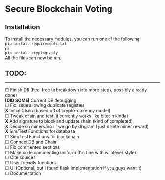 # Secure Blockchain Voting

## Installation
To install the necessary modules, you can run one of the following:<br>
    ```
    pip install requirements.txt
    ```
    <br> or <br>
    ```
    pip install cryptography
    ```
<br>
All the files can now be run.

**TODO:**<br>
---
---
☐ Finish DB (Feel free to breakdown into more steps, possibly already done)<br>
**[DID SOME]** Current DB debugging<br>
☐ Fix issue allowing duplicate registers<br>
**X** Initial Chain (based off of crypto-currency model)<br>
☐ Tweak chain and test (it currently works like bitcoin kinda)<br>
**X** Add signature to block and update chain (kind of completed)<br>
**X** Decide on miners/no (if we go by diagram I just delete miner reward)<br>
**X** Sim/Test Functions for database<br>
☐ Sim/Test Functions for blockchain<br>
☐ Connect DB and Chain<br>
☐ Fix commented sections<br>
☐ Make code commenting uniform (I'm fine with whatever style)<br>
☐ Cite sources<br>
☐ User friendly functions<br>
☐ UI (Optional, but I found flask implementation if you guys want it)<br>
☐ Documentation
